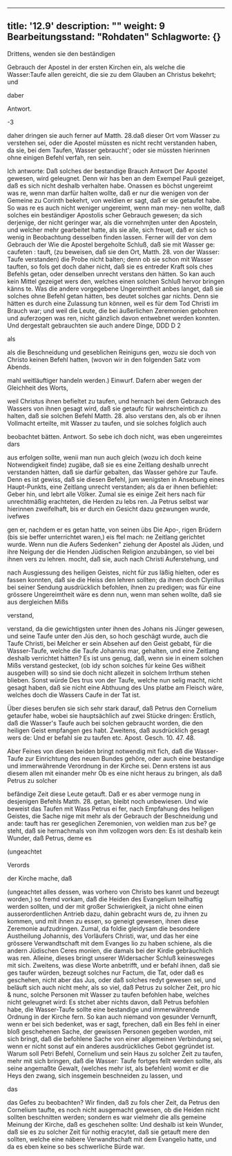 
---
title: '12.9'
description: ""
weight: 9
Bearbeitungsstand: "Rohdaten"
Schlagworte: {}
---
<!-- Seite 602 -->


Drittens, wenden sie den beständigen

Gebrauch der Apostel in der ersten Kirchen ein, als welche die Wasser:Taufe allen gereicht, die sie zu dem Glauben an Christus bekehrt; und

daber


Antwort.

-3

<!-- Seite 603 -->

daher dringen sie auch ferner auf Matth. 28.daß
dieser Ort vom Wasser zu verstehen sei, oder die
Apostel müssten es nicht recht verstanden haben,
da sie, bei dem Taufen, Wasser gebraucht'; oder
sie müssten hierinnen ohne einigen Befehl verfah,
ren sein.

  Ich antworte: Daß solches der bestandige Brauch Antwort
 Der Apostel gewesen, wird geleugnet. Denn wir has
ben an dem Exempel Pauli gezeiget, daß es sich nicht
 deshalb verhalten habe. Onassen es böchst ungereimt was
 re, wenn man darfür halten wollte, daß er nur die
wenigen von der Gemeine zu Corinth bekehrt, von
weldien er sagt, daß er sie getaufet habe. So was
 re es auch nicht weniger ungereimt, wenn man mey-
nen wollte, daß solches ein beständiger Apostolis
 scher Gebrauch gewesen; da sich derjenige, der nicht
geringer war, als die vornehmjten unter den Aposteln,
und welcher mehr gearbeitet hatte, als sie alle, sich
freuet, daß er sich so wenig in Beobachtung desselben
finden lassen. Ferner will der von dem Gebrauch der Wie die
Apostel bergeholte Schluß, daß sie mit Wasser ge: caufeten :
tauft, (zu beweisen, daß sie den Ort, Matth. 28.
 von der Wasser: Taufe verstanden) die Probe nicht
balten; denn ob sie schon mit Wasser tauften, so fols
get doch daher nicht, daß sie es entreder Kraft sols
 ches Befehls getan, oder denselben unrecht verstans
den hätten. So kan auch kein Mittel gezeiget wers
den, welches einen solchen Schluß hervor bringen känns
 te. Was die andere vorgegebene Ungereimtheit anbes
langet, daß sie solches ohne Befehl getan hátten, bes
deutet solches gar nichts. Denn sie hätten es durch
eine Zulassung tun können, weil es für dem Tod
Christi im Brauch war; und weil die Leute, die bei
 äußerlichen Zeremonien gebohren und auferzogen was
ren, nicht gänzlich davon entwebnet werden konnten.
Und dergestalt gebrauchten sie auch andere Dinge,
       DDD D 2

als
<!-- Seite 604 -->
als die Beschneidung und geseblichen Reiniguns gen, wozu sie doch von Christo keinen Befehl hatten, (wovon wir in den folgenden Satz vom Abends.

mahl weitläuftiger handeln werden.) Einwurf. Dafern aber wegen der Gleichheit des Worts,

weil Christus ihnen befieltet zu taufen, und hernach bei dem Gebrauch des Wassers von ihnen gesagt wird, daß sie getaufc für wahrscheintich zu halten, daß sie solchen Befehl Matth. 28. also verstans den, als ob er ihnen Vollmacht erteilte, mit Wasser zu taufen, und sie solches folglich auch

beobachtet bätten. Antwort. So sebe ich doch nicht, was eben ungereimtes dars

aus erfolgen sollte, wenii man nun auch gleich (wozu ich doch keine Notwendigkeit finde) zugäbe, daß sie es eine Zeitlang deshalb unrecht verstanden hätten, daß sie darfür gebalten, das Wasser gehöre zur Taufe. Denn es ist gewiss, daß sie diesen Befehl, jum wenigsten in Ansebung eines Haupt-Punkts, eine Zeitlang unrecht verstanden; als da er ihnen befiehlet: Geber hin, und lebrt alle Völker. Zumal sie es einige Zeit hers nach für unrechtmäßig erachteten, die Herden zu lebs ren. Ja Petrus selbst war hierinnen zweifelhaft, bis er durch ein Gesicht dazu gezwungen wurde, ivefwes

gen er, nachdem er es getan hatte, von seinen übs Die Apo-, rigen Brüdern (bis sie beffer unterrichtet waren,) eis ftel mach: ne Zeitlang gerichtet wurde. Wenn nun die Aufers Sedenken" ziehung der Apostel als Jüden, und ihre Neigung der die Henden Jüdischen Religion anzubängen, so viel bei ihnen vers zu lehren. mocht, daß sie, auch nach Christi Auferstehung, und

nach Ausgiessung des heiligen Geistes, nicht für zus läßig hielten, oder es fassen konnten, daß sie die Heiss den lehren sollten; da ihnen doch Clyrillus bei seiner Sendung ausdrücklich befohlen, ihnen zu predigen; was für eine grössere Ungereimtheit wäre es denn nun, wenn man sehen wollte, daß sie aus dergleichen Mißs

verstand,
<!-- Seite 605 -->
verstand, da die gewichtigsten unter ihnen des Johans nis Jünger gewesen, und seine Taufe unter den Jús den, so hoch geschägt wurde, auch die Taufe Christi, bei Melcher er sein Absehen auf den Geist gebabt, für die Wasser-Taufe, welche die Taufe Johannis mar, gehalten, und eine Zeitlang deshalb verrichtet hätten? Es ist uns genug, daß, wenn sie in einem solchen Mißs verstand gestecket, (ob idy schon solches fúr keine Ges wißheit ausgeben will) so sind sie doch nicht allezeit in solchem Irrthum stehen blieben. Sonst würde Des trus von der Taufe, welche nun selig macht, nicht gesagt haben, daß sie nicht eine Abthuung des Uns platbe am Fleisch wäre, welches doch die Wassers Caufe in der Tat ist.

Über dieses berufen sie sich sehr stark darauf, daß Petrus den Cornelium getaufer habe, wobei sie hauptsächlich auf zwei Stücke dringen: Érstlich, daß die Wasser's Taufe auch bei solchen gebraucht worden, die den heiligen Geist empfangen ges habt. Zweitens, daß ausdrücklich gesagt wers de: Und er befahl sie zu taufen etc. Apost. Gesch. 10. 47. 48.

Aber Feines von diesen beiden bringt notwendig mit fich, daß die Wasser-Taufe zur Einrichtung des neuen Bundes gehöre, oder auch eine bestandige und immerwährende Verordnung in der Kirche sei. Denn erstens ist aus diesem allen mit einander mehr Ob es eine nicht heraus zu bringen, als daß Petrus zu solcher

befăndige Zeit diese Leute getauft. Daß er es aber vermoge nung in desjenigen Befehls Matth. 28. getan, bleibt noch unbewiesen. Und wie beweist das Taufen mit Wass Petrus ei fer, nach Empfahung des heiligen Geistes, die Sache nige mit mehr als der Gebrauch der Beschneidung und ande: tauft has rer geseglichen Zeremonien, von weldien man zus be? ge steht, daß sie hernachmals von ihm vollzogen wors den: Es ist deshalb kein Wunder, daß Petrus, deme es

(ungeachtet

Verords

der Kirche mache, daß
<!-- Seite 606 -->


(ungeachtet alles dessen, was vorhero von Christo bes kannt und bezeugt worden,) so fremd vorkam, daß die Heiden des Evangelium teilhaftig werden sollten, und der mit großer Schwierigkeit, ja nicht ohne einen ausserordentlichen Antrieb dazu, dahin gebracht wurs de, zu ihnen zu kommen, und mit ihnen zu essen, so geneigt gewesen, ihnen diese Zeremonie aufzudringen. Zumal, da foldie gleidysam die besondere Austheilung Johannis, des Vorläufers Christi, war, und das her eine grössere Verwandtschaft mit dem Evanges lio zu haben schiene, als die andern Jüdischen Ceres monien, die damals bei der Kirdie gebräuchlich was ren. Alleine, dieses bringt unserer Widersacher Schluß keinesweges mit sich. Zweitens, was diese Worte anbetrifft, und er befahl ihnen, daß sie ges taufer würden, bezeugt solches nur Factum, die Tat, oder daß es geschehen, nicht aber das Jus, oder daß solches redyt gewesen sei, und beläuft sich auch nicht mehr, als so viel, daß Petrus zu solcher Zeit, pro hic & nunc, solche Personen mit Wasser zu taufen befohlen habe, welches nicht geleugnet wird: Es stchet aber nichts davon, daß Petrus befohlen habe, die Wasser-Taufe sollte eine bestandige und immerwährende Ordnung in der Kirche fern. So kan auch niemand von gesunder Vernunft, wenn er bei sich bedenket, was er sagt, fprechen, daß ein Bes fehl in einer bloß geschehenen Sache, der gewissen Personen gegeben worden, mit sich bringt, daß die befohlene Sache von einer allgemeinen Verbindung sei, wenn er nicht sonst auf ein anderes ausdrückliches Gebot gegründet ist. Warum soll Petri Befehl, Cornelium und sein Haus zu solcher Zeit zu taufen, mehr mit sich bringen, daß die Wasser: Taufe fortges fellt werden sollte, als seine angemaßte Gewalt, (welches mehr ist, als befehlen) womit er die Heys den zwang, sich insgemein beschneiden zu lassen, und

das
<!-- Seite 607 -->
das Gefes zu beobachten? Wir finden, daß zu fols cher Zeit, da Petrus den Cornelium taufte, es noch nicht ausgemacht gewesen, ob die Heiden nicht sollten beschnitten werden; sondern es war vielmehr die alls gemeine Meinung der Kirche, daß es geschehen sollte: Und deshalb
 ist kein Wunder, daß sie es zu solcher Zeit für nothig eracytet, daß sie getauft mere den sollten, welche eine nábere Verwandtschaft mit dem Evangelio hatte, und da es eben keine so bes schwerliche Bürde war.
